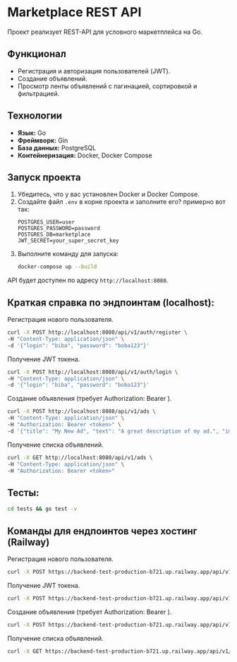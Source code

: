 # Marketplace REST API

Проект реализует REST-API для условного маркетплейса на Go.

## Функционал

- Регистрация и авторизация пользователей (JWT).
- Создание объявлений.
- Просмотр ленты объявлений с пагинацией, сортировкой и фильтрацией.

## Технологии

- **Язык:** Go
- **Фреймворк:** Gin
- **База данных:** PostgreSQL
- **Контейнеризация:** Docker, Docker Compose

## Запуск проекта

1.  Убедитесь, что у вас установлен Docker и Docker Compose.
2.  Создайте файл `.env` в корне проекта и заполните его? примерно вот так:
    ```
    POSTGRES_USER=user
    POSTGRES_PASSWORD=password
    POSTGRES_DB=marketplace
    JWT_SECRET=your_super_secret_key
    ```
3.  Выполните команду для запуска:
    ```bash
    docker-compose up --build
    ```

API будет доступен по адресу `http://localhost:8080`.

## Краткая справка по эндпоинтам (localhost):

Регистрация нового пользователя.
```bash
curl -X POST http://localhost:8080/api/v1/auth/register \
-H "Content-Type: application/json" \
-d '{"login": "biba", "password": "boba123"}'
```

Получение JWT токена.
```bash
curl -X POST http://localhost:8080/api/v1/auth/login \
-H "Content-Type: application/json" \
-d '{"login": "biba", "password": "boba123"}'
```

Создание объявления (требует Authorization: Bearer <token>).
```bash
curl -X POST http://localhost:8080/api/v1/ads \
-H "Content-Type: application/json" \
-H "Authorization: Bearer <token>" \
-d '{"title": "My New Ad", "text": "A great description of my ad.", "image_url": "http://example.com/image.jpg", "price": 150.50}'
```

Получение списка объявлений.
```bash
curl -X GET http://localhost:8080/api/v1/ads \
-H "Content-Type: application/json" \
-H "Authorization: Bearer <token>"
```

## Тесты:
```bash
cd tests && go test -v 
```

## Команды для ендпоинтов через хостинг (Railway)

Регистрация нового пользователя.
```bash
curl -X POST https://backend-test-production-b721.up.railway.app/api/v1/auth/register -H "Content-Type: application/json" -d '{"login": "biba", "password": "boba123"}'
```

Получение JWT токена.
```bash
curl -X POST https://backend-test-production-b721.up.railway.app/api/v1/auth/login -H "Content-Type: application/json" -d '{"login": "biba", "password": "boba123"}'
```

Создание объявления (требует Authorization: Bearer <token>).
```bash
curl -X POST https://backend-test-production-b721.up.railway.app/api/v1/ads -H "Content-Type: application/json" -H "Authorization: Bearer <token>" -d '{"title": "My New Ad", "text": "A great description of my ad.", "image_url": "http://example.com/image.jpg", "price": 150.50}'
```

Получение списка объявлений.
```bash
curl -X GET https://backend-test-production-b721.up.railway.app/api/v1/ads -H "Content-Type: application/json" -H "Authorization: Bearer <token>"
```

